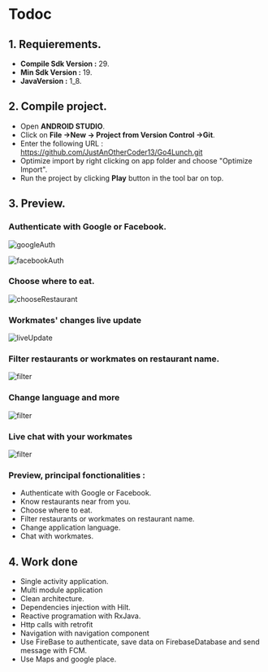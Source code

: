 # Todoc

 ## 1. Requierements.

+ **Compile Sdk Version :** 29.
+ **Min Sdk Version :** 19.
+ **JavaVersion :** 1_8.

## 2. Compile project.

+ Open **ANDROID STUDIO**.
+ Click on **File ->New -> Project from Version Control ->Git**.
+ Enter the following URL : https://github.com/JustAnOtherCoder13/Go4Lunch.git
+ Optimize import by right clicking on app folder and choose "Optimize Import".
+ Run the project by clicking **Play** button in the tool bar on top.

## 3. Preview.

### Authenticate with Google or Facebook.
![googleAuth](gif_preview/auth_with_google.gif)

![facebookAuth](gif_preview/auth_with_facebook.gif)

### Choose where to eat.

![chooseRestaurant](gif_preview/choose_restaurant.gif)

### Workmates' changes live update

![liveUpdate](gif_preview/live_update.gif)

### Filter restaurants or workmates on restaurant name.

![filter](gif_preview/filter_on_restaurant_name.gif)

### Change language and more

![filter](gif_preview/setting_menu.gif)

### Live chat with your workmates

![filter](gif_preview/live_chat.gif)


 ### Preview, principal fonctionalities :
  + Authenticate with Google or Facebook.
  + Know restaurants near from you.
  + Choose where to eat.
  + Filter restaurants or workmates on restaurant name.
  + Change application language.
  + Chat with workmates.

## 4. Work done

+ Single activity application.
+ Multi module application
+ Clean architecture.
+ Dependencies injection with Hilt.
+ Reactive programation with RxJava.
+ Http calls with retrofit
+ Navigation with navigation component
+ Use FireBase to authenticate, save data on FirebaseDatabase and send message with FCM.
+ Use Maps and google place.
